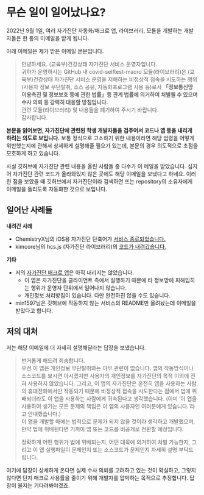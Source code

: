 # 무슨 일이 일어났나요?

2022년 9월 1일, 여러 자가진단 자동화/매크로 앱, 라이브러리, 모듈을 개발하는 개발자들은 한 통의
이메일을 받게 됩니다.

아래 이메일은 제가 받은 이메일 본문입니다.

> 안녕하세요. (교육부)건강상태 자가진단 서비스 운영자입니다.  
> 귀하가 운영하시는 GitHub 내 covid-selftest-macro 모듈(라이브러리)은
> (교육부)건강상태 자가진단 서비스 운영을 저해하는 비정상적 접속을 시도하는 행위(사용자 정보 무단탈취, 소스 공유, 자동화프로그램 사용 등)로서
> **「정보통신망 이용촉진 및 정보보호 등에 관한 법률」등 관계 법률에 의거하여 처벌될 수 있으며 
수사 의뢰 등 강력히 대응할 방침입니다.**  
> 관련 모듈(라이브러리) 및 내용들을 폐기하여 주시기 바랍니다.  
> 감사합니다.

**본문을 읽어보면, 자가진단에 관련된 학생 개발자들을 겁주어서 코드나 앱 등을
내리게 하려는 의도로 보입니다.** 보통 정식으로 고소하기 위한 내용이라면 해당 법령을
어떻게 위반했는지에 관해서 상세하게 설명해줄 필요가 있는데, 본문의 경우 의도적으로
초점을 모호하게 하고 있습니다.

사실 깃허브에 자가진단 관련 내용을 올린 사람들 중 다수가 이 메일을 받았습니다. 심지어
자가진단 관련 코드가 올라와있지 않은 곳에도 해당 이메일을 보냈다고 하네요.
이러한 점을 보았을 때 깃허브에서 자가진단이라 검색하면 뜨는 repository의 소유자에게
이메일을 돌리도록 자동화한 것으로 보입니다.


## 일어난 사례들

**내려간 사례**

- ChemistryX님의 iOS용 자가진단 단축어가 [서비스 종료되었습니다.](https://github.com/ChemistryX/self-diagnosis-ios-shortcuts/discussions/111)
- kimcore님의 hcs.js (자가진단 라이브러리)의 [코드가 내려갔습니다.](https://github.com/kimcore/hcs.js/blob/5103540edfc85b2f139de7ca38dba4b7c246740e/README.md)

**기타**

- 저의 [자가진단 매크로 앱](https://github.com/lhwdev/covid-selftest-macro)은 아직 내리지는 않았습니다.  
  * 이 앱은 자가진단을 클라이언트 측에서 실행하기 때문에 타 정보망에 피해입히는 행위가
  운영자 단위에서 일어나지 않습니다.
  * 개인정보 처리방침이 있습니다. 다만 완전하진 않을 수도 있습니다.
- min1597님은 깃허브에 작동하지 않는 서비스의 README만 올려놨는데 이메일을 받았다고 합니다.

## 저의 대처

저는 해당 이메일에 더 자세히 설명해달라는 답장을 보냈습니다.

> 번거롭게 해드려 죄송합니다.  
> 우선 이 앱은 개인정보 무단탈취와는 아무 관련이 없습니다. 앱의 작동방식이나 소스코드를 보시면 아시겠지만 사용자의 개인정보를 자가진단의 목적 이외에 전혀 사용하지 않았습니다.
그리고, 이 앱의 자가진단은 온전히 앱을 사용하는 사람의 휴대전화에서만 작동되기 때문에 비정상적 접속을 시도한다는 점에서 법에 위배되더라도 이 앱을 사용하는 사람에게 귀속된다고 생각했습니다. (이미 ‘이 앱을 사용하여 생기는 모든 문제의 책임은 이 앱의 사용자인 여러분에게 있습니다.‘라고 안내했습니다.)  
> 이 앱을 개발할 때에는 법적으로 문제가 되지 않을 것이라 생각하고 개발했으며, 만약 법에 위배된다면 기꺼이 앱 또는 코드를 비공개로 전환할 예정입니다.
> 
> 정확하게 어떤 행위가 법에 위배되는지, 어떤 대목에 의거하여 처벌 가능한지, 그리고 이 앱 실행파일이 문제인지 또는 소스코드가 문제인지 자세히 설명 부탁드립니다.

여기에 답장이 상세하게 온다면 실제 수사 의뢰를 고려하고 있는 것이 확실하고, 그렇지
않다면 단지 매크로 사용률을 줄이기 위해 개발자를 압박하는 목적으로 추정합니다.
답장이 올지는 기다려봐야겠죠.
